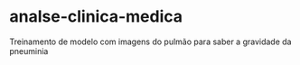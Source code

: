 # analse-clinica-medica
Treinamento de modelo com imagens do pulmão para saber a gravidade da pneuminia
